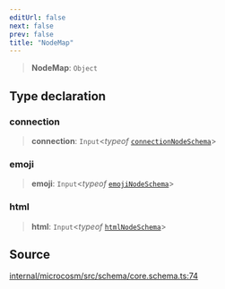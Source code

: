 ```yaml
---
editUrl: false
next: false
prev: false
title: "NodeMap"
---
```


> **NodeMap**: `Object`

## Type declaration

### connection

> **connection**: `Input`\<*typeof* [`connectionNodeSchema`](../variables/connectionNodeSchema.md)\>

### emoji

> **emoji**: `Input`\<*typeof* [`emojiNodeSchema`](../variables/emojiNodeSchema.md)\>

### html

> **html**: `Input`\<*typeof* [`htmlNodeSchema`](../variables/htmlNodeSchema.md)\>

## Source

[internal/microcosm/src/schema/core.schema.ts:74](https://github.com/nodenogg-in/alpha-p2p/blob/e46703f/internal/microcosm/src/schema/core.schema.ts#L74)
